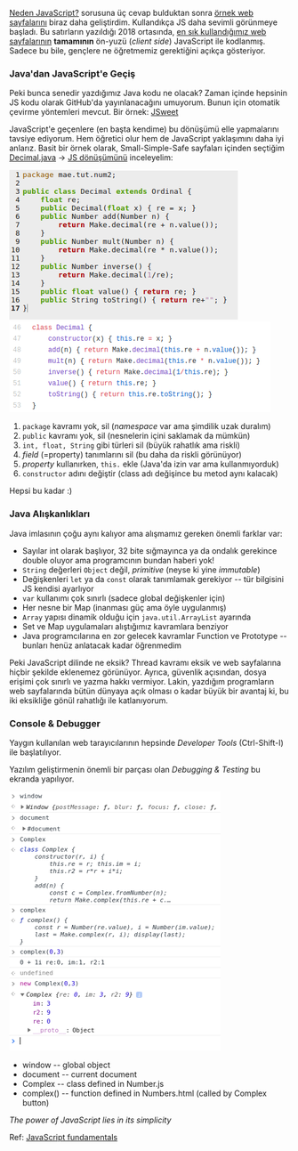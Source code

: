 [Neden JavaScript?](https://eyler.blogspot.com/2018/06/neden-javascript.html) sorusuna üç cevap bulduktan sonra [örnek web sayfalarını](https://maeyler.github.io/JS/index.html) biraz daha geliştirdim. Kullandıkça JS daha sevimli görünmeye başladı. Bu satırların yazıldığı 2018 ortasında, [en sık kullandığımız web sayfalarının](https://www.wikiwand.com/en/Programming_languages_used_in_most_popular_websites) **tamamının** ön-yuzü (_client side_) JavaScript ile kodlanmış. Sadece bu bile, gençlere ne öğretmemiz gerektiğini açıkça gösteriyor.

### Java'dan JavaScript'e Geçiş
Peki bunca senedir yazdığımız Java kodu ne olacak? Zaman içinde hepsinin JS kodu olarak GitHub'da yayınlanacağını umuyorum. Bunun için otomatik çevirme yöntemleri mevcut. Bir örnek: [JSweet](https://github.com/cincheo/jsweet)

JavaScript'e geçenlere (en başta kendime) bu dönüşümü elle yapmalarını tavsiye ediyorum. Hem öğretici olur hem de JavaScript yaklaşımını daha iyi anlarız. Basit bir örnek olarak, Small-Simple-Safe sayfaları içinden seçtiğim [Decimal.java](https://github.com/maeyler/SmallSimpleSafe/blob/master/mae/tut/num/Decimal.java) -> [JS dönüşümünü](math/Number.js) inceleyelim:

![Java class](images/Decimal%20Java.png)  ![JavaScript](images/Decimal%20JS.png)

1. `package` kavramı yok, sil (_namespace_ var ama şimdilik uzak duralım)
2. `public` kavramı yok, sil (nesnelerin içini saklamak da mümkün)
3. `int, float, String` gibi türleri sil (büyük rahatlık ama riskli)
4. _field_ (=property) tanımlarını sil (bu daha da riskli görünüyor)
5. _property_ kullanırken, `this.` ekle (Java'da izin var ama kullanmıyorduk)
6. `constructor` adını değiştir (class adı değişince bu metod aynı kalacak)

Hepsi bu kadar :) 

### Java Alışkanlıkları
Java imlasının çoğu aynı kalıyor ama alışmamız gereken önemli farklar var:

* Sayılar int olarak başlıyor, 32 bite sığmayınca ya da ondalık gerekince double oluyor ama programcının bundan haberi yok!
* `String` değerleri `Object` değil, _primitive_ (neyse ki yine _immutable_)
* Değişkenleri `let` ya da `const` olarak tanımlamak gerekiyor -- tür bilgisini JS kendisi ayarlıyor 
* `var` kullanımı çok sınırlı (sadece global değişkenler için)
* Her nesne bir Map (inanması güç ama öyle uygulanmış)
* `Array` yapısı dinamik olduğu için `java.util.ArrayList` ayarında
* Set ve Map uygulamaları alıştığımız kavramlara benziyor 
* Java programcılarına en zor gelecek kavramlar Function ve Prototype -- bunları henüz anlatacak kadar öğrenmedim

Peki JavaScript dilinde ne eksik? Thread kavramı eksik ve web sayfalarına hiçbir şekilde eklenemez görünüyor. Ayrıca, güvenlik açısından, dosya erişimi çok sınırlı ve yazma hakkı vermiyor. Lakin, yazdığım programların web sayfalarında bütün dünyaya açık olması o kadar büyük bir avantaj ki, bu iki eksikliğe gönül rahatlığı ile katlanıyorum.

### Console & Debugger
Yaygın kullanılan web tarayıcılarının hepsinde _Developer Tools_ (Ctrl-Shift-I) ile başlatılıyor. 

Yazılım geliştirmenin önemli bir parçası olan _Debugging & Testing_ bu ekranda yapılıyor.

![Console](images/complex.png)
* window -- global object
* document -- current document
* Complex -- class defined in Number.js
* complex() --  function defined in Numbers.html (called by Complex button)

_The power of JavaScript lies in its simplicity_

Ref: [JavaScript fundamentals](https://medium.freecodecamp.org/learn-these-javascript-fundamentals-and-become-a-better-developer-2a031a0dc9cf)

